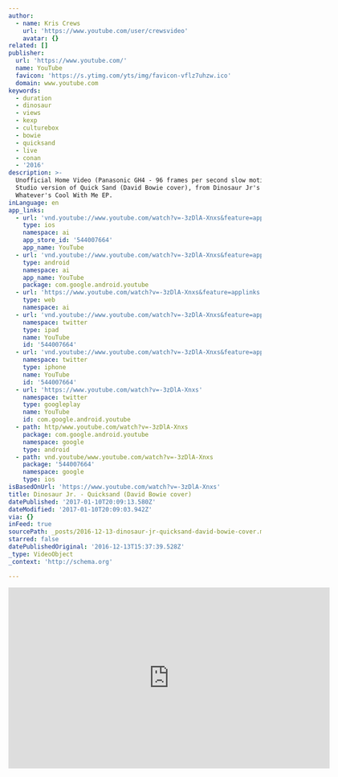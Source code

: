 ```yaml
---
author:
  - name: Kris Crews
    url: 'https://www.youtube.com/user/crewsvideo'
    avatar: {}
related: []
publisher:
  url: 'https://www.youtube.com/'
  name: YouTube
  favicon: 'https://s.ytimg.com/yts/img/favicon-vflz7uhzw.ico'
  domain: www.youtube.com
keywords:
  - duration
  - dinosaur
  - views
  - kexp
  - culturebox
  - bowie
  - quicksand
  - live
  - conan
  - '2016'
description: >-
  Unofficial Home Video (Panasonic GH4 - 96 frames per second slow motion)
  Studio version of Quick Sand (David Bowie cover), from Dinosaur Jr's
  Whatever's Cool With Me EP.
inLanguage: en
app_links:
  - url: 'vnd.youtube://www.youtube.com/watch?v=-3zDlA-Xnxs&feature=applinks'
    type: ios
    namespace: ai
    app_store_id: '544007664'
    app_name: YouTube
  - url: 'vnd.youtube://www.youtube.com/watch?v=-3zDlA-Xnxs&feature=applinks'
    type: android
    namespace: ai
    app_name: YouTube
    package: com.google.android.youtube
  - url: 'https://www.youtube.com/watch?v=-3zDlA-Xnxs&feature=applinks'
    type: web
    namespace: ai
  - url: 'vnd.youtube://www.youtube.com/watch?v=-3zDlA-Xnxs&feature=applinks'
    namespace: twitter
    type: ipad
    name: YouTube
    id: '544007664'
  - url: 'vnd.youtube://www.youtube.com/watch?v=-3zDlA-Xnxs&feature=applinks'
    namespace: twitter
    type: iphone
    name: YouTube
    id: '544007664'
  - url: 'https://www.youtube.com/watch?v=-3zDlA-Xnxs'
    namespace: twitter
    type: googleplay
    name: YouTube
    id: com.google.android.youtube
  - path: http/www.youtube.com/watch?v=-3zDlA-Xnxs
    package: com.google.android.youtube
    namespace: google
    type: android
  - path: vnd.youtube/www.youtube.com/watch?v=-3zDlA-Xnxs
    package: '544007664'
    namespace: google
    type: ios
isBasedOnUrl: 'https://www.youtube.com/watch?v=-3zDlA-Xnxs'
title: Dinosaur Jr. - Quicksand (David Bowie cover)
datePublished: '2017-01-10T20:09:13.580Z'
dateModified: '2017-01-10T20:09:03.942Z'
via: {}
inFeed: true
sourcePath: _posts/2016-12-13-dinosaur-jr-quicksand-david-bowie-cover.md
starred: false
datePublishedOriginal: '2016-12-13T15:37:39.528Z'
_type: VideoObject
_context: 'http://schema.org'

---
```

<iframe src="https://cdn.embedly.com/widgets/media.html?src=https%3A%2F%2Fwww.youtube.com%2Fembed%2F-3zDlA-Xnxs%3Ffeature%3Doembed&amp;url=http%3A%2F%2Fwww.youtube.com%2Fwatch%3Fv%3D-3zDlA-Xnxs&amp;image=https%3A%2F%2Fi.ytimg.com%2Fvi%2F-3zDlA-Xnxs%2Fhqdefault.jpg&amp;key=b7d04c9b404c499eba89ee7072e1c4f7&amp;type=text%2Fhtml&amp;schema=youtube" width="640" height="360" scrolling="no" frameborder="0" allowfullscreen="" style=""></iframe>